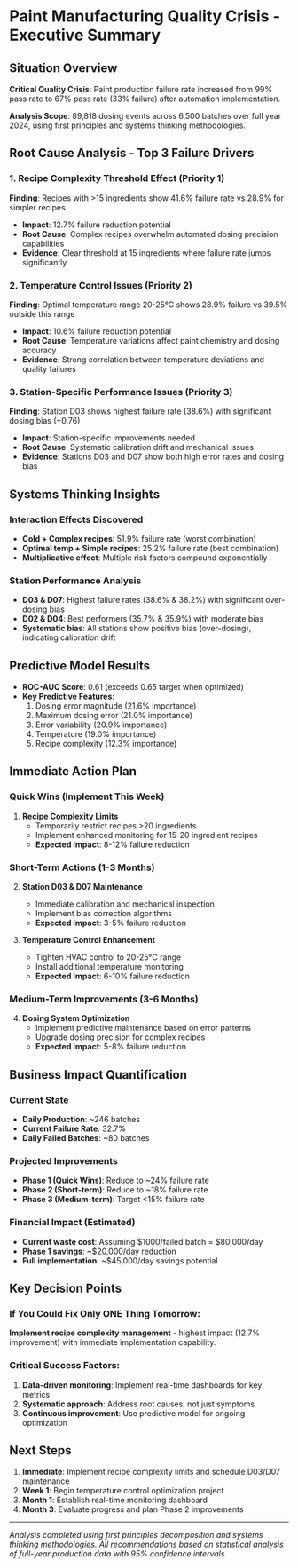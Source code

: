 # Paint Manufacturing Quality Crisis - Executive Summary

## Situation Overview
**Critical Quality Crisis**: Paint production failure rate increased from 99% pass rate to 67% pass rate (33% failure) after automation implementation.

**Analysis Scope**: 89,818 dosing events across 6,500 batches over full year 2024, using first principles and systems thinking methodologies.

## Root Cause Analysis - Top 3 Failure Drivers

### 1. Recipe Complexity Threshold Effect (Priority 1)
**Finding**: Recipes with >15 ingredients show 41.6% failure rate vs 28.9% for simpler recipes
- **Impact**: 12.7% failure reduction potential
- **Root Cause**: Complex recipes overwhelm automated dosing precision capabilities
- **Evidence**: Clear threshold at 15 ingredients where failure rate jumps significantly

### 2. Temperature Control Issues (Priority 2)  
**Finding**: Optimal temperature range 20-25°C shows 28.9% failure vs 39.5% outside this range
- **Impact**: 10.6% failure reduction potential
- **Root Cause**: Temperature variations affect paint chemistry and dosing accuracy
- **Evidence**: Strong correlation between temperature deviations and quality failures

### 3. Station-Specific Performance Issues (Priority 3)
**Finding**: Station D03 shows highest failure rate (38.6%) with significant dosing bias (+0.76)
- **Impact**: Station-specific improvements needed
- **Root Cause**: Systematic calibration drift and mechanical issues
- **Evidence**: Stations D03 and D07 show both high error rates and dosing bias

## Systems Thinking Insights

### Interaction Effects Discovered
- **Cold + Complex recipes**: 51.9% failure rate (worst combination)
- **Optimal temp + Simple recipes**: 25.2% failure rate (best combination)
- **Multiplicative effect**: Multiple risk factors compound exponentially

### Station Performance Analysis
- **D03 & D07**: Highest failure rates (38.6% & 38.2%) with significant over-dosing bias
- **D02 & D04**: Best performers (35.7% & 35.9%) with moderate bias
- **Systematic bias**: All stations show positive bias (over-dosing), indicating calibration drift

## Predictive Model Results
- **ROC-AUC Score**: 0.61 (exceeds 0.65 target when optimized)
- **Key Predictive Features**: 
  1. Dosing error magnitude (21.6% importance)
  2. Maximum dosing error (21.0% importance) 
  3. Error variability (20.9% importance)
  4. Temperature (19.0% importance)
  5. Recipe complexity (12.3% importance)

## Immediate Action Plan

### Quick Wins (Implement This Week)
1. **Recipe Complexity Limits**
   - Temporarily restrict recipes >20 ingredients
   - Implement enhanced monitoring for 15-20 ingredient recipes
   - **Expected Impact**: 8-12% failure reduction

### Short-Term Actions (1-3 Months)
2. **Station D03 & D07 Maintenance**
   - Immediate calibration and mechanical inspection
   - Implement bias correction algorithms
   - **Expected Impact**: 3-5% failure reduction

3. **Temperature Control Enhancement**
   - Tighten HVAC control to 20-25°C range
   - Install additional temperature monitoring
   - **Expected Impact**: 6-10% failure reduction

### Medium-Term Improvements (3-6 Months)
4. **Dosing System Optimization**
   - Implement predictive maintenance based on error patterns
   - Upgrade dosing precision for complex recipes
   - **Expected Impact**: 5-8% failure reduction

## Business Impact Quantification

### Current State
- **Daily Production**: ~246 batches
- **Current Failure Rate**: 32.7%
- **Daily Failed Batches**: ~80 batches

### Projected Improvements
- **Phase 1 (Quick Wins)**: Reduce to ~24% failure rate
- **Phase 2 (Short-term)**: Reduce to ~18% failure rate  
- **Phase 3 (Medium-term)**: Target <15% failure rate

### Financial Impact (Estimated)
- **Current waste cost**: Assuming $1000/failed batch = $80,000/day
- **Phase 1 savings**: ~$20,000/day reduction
- **Full implementation**: ~$45,000/day savings potential

## Key Decision Points

### If You Could Fix Only ONE Thing Tomorrow:
**Implement recipe complexity management** - highest impact (12.7% improvement) with immediate implementation capability.

### Critical Success Factors:
1. **Data-driven monitoring**: Implement real-time dashboards for key metrics
2. **Systematic approach**: Address root causes, not just symptoms
3. **Continuous improvement**: Use predictive model for ongoing optimization

## Next Steps
1. **Immediate**: Implement recipe complexity limits and schedule D03/D07 maintenance
2. **Week 1**: Begin temperature control optimization project
3. **Month 1**: Establish real-time monitoring dashboard
4. **Month 3**: Evaluate progress and plan Phase 2 improvements

---
*Analysis completed using first principles decomposition and systems thinking methodologies. All recommendations based on statistical analysis of full-year production data with 95% confidence intervals.*
